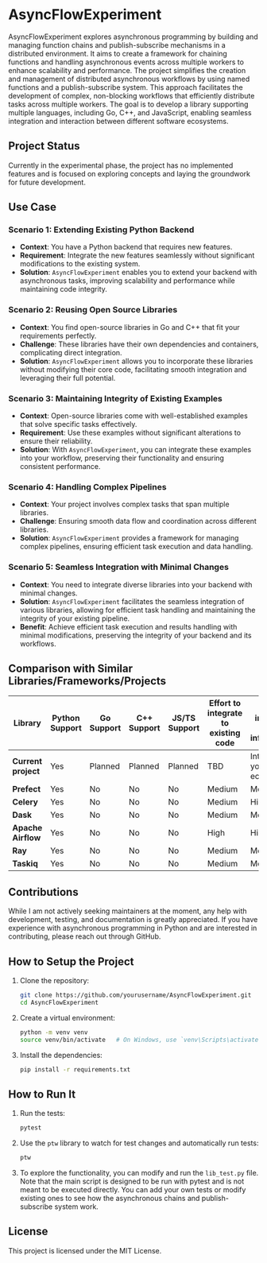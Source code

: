 # AsyncFlowExperiment

AsyncFlowExperiment explores asynchronous programming by building and managing function chains and publish-subscribe mechanisms in a distributed environment. It aims to create a framework for chaining functions and handling asynchronous events across multiple workers to enhance scalability and performance. The project simplifies the creation and management of distributed asynchronous workflows by using named functions and a publish-subscribe system. This approach facilitates the development of complex, non-blocking workflows that efficiently distribute tasks across multiple workers. The goal is to develop a library supporting multiple languages, including Go, C++, and JavaScript, enabling seamless integration and interaction between different software ecosystems.

## Project Status

Currently in the experimental phase, the project has no implemented features and is focused on exploring concepts and laying the groundwork for future development.

## Use Case

### Scenario 1: Extending Existing Python Backend

- **Context**: You have a Python backend that requires new features.
- **Requirement**: Integrate the new features seamlessly without significant modifications to the existing system.
- **Solution**: `AsyncFlowExperiment` enables you to extend your backend with asynchronous tasks, improving scalability and performance while maintaining code integrity.

### Scenario 2: Reusing Open Source Libraries

- **Context**: You find open-source libraries in Go and C++ that fit your requirements perfectly.
- **Challenge**: These libraries have their own dependencies and containers, complicating direct integration.
- **Solution**: `AsyncFlowExperiment` allows you to incorporate these libraries without modifying their core code, facilitating smooth integration and leveraging their full potential.

### Scenario 3: Maintaining Integrity of Existing Examples

- **Context**: Open-source libraries come with well-established examples that solve specific tasks effectively.
- **Requirement**: Use these examples without significant alterations to ensure their reliability.
- **Solution**: With `AsyncFlowExperiment`, you can integrate these examples into your workflow, preserving their functionality and ensuring consistent performance.

### Scenario 4: Handling Complex Pipelines

- **Context**: Your project involves complex tasks that span multiple libraries.
- **Challenge**: Ensuring smooth data flow and coordination across different libraries.
- **Solution**: `AsyncFlowExperiment` provides a framework for managing complex pipelines, ensuring efficient task execution and data handling.

### Scenario 5: Seamless Integration with Minimal Changes

- **Context**: You need to integrate diverse libraries into your backend with minimal changes.
- **Solution**: `AsyncFlowExperiment` facilitates the seamless integration of various libraries, allowing for efficient task handling and maintaining the integrity of your existing pipeline.
- **Benefit**: Achieve efficient task execution and results handling with minimal modifications, preserving the integrity of your backend and its workflows.

## Comparison with Similar Libraries/Frameworks/Projects

| Library             | Python Support | Go Support | C++ Support | JS/TS Support | Effort to integrate to existing code | Effort to integrate to existing infrastructure | Async Code support | Focus on Flow Management |
| ------------------- | -------------- | ---------- | ----------- | ------------- | ------------------------------------ | ---------------------------------------------- | ------------------ | ------------------------ |
| **Current project** | Yes            | Planned    | Planned     | Planned       | TBD                                  | Integrates in your ecosystem                   | Yes                | Yes                      |
| **Prefect**         | Yes            | No         | No          | No            | Medium                               | Medium                                         | Yes                | Yes                      |
| **Celery**          | Yes            | No         | No          | No            | Medium                               | High                                           | Yes                | No                       |
| **Dask**            | Yes            | No         | No          | No            | Medium                               | Medium                                         | Yes                | No                       |
| **Apache Airflow**  | Yes            | No         | No          | No            | High                                 | High                                           | Limited            | Yes                      |
| **Ray**             | Yes            | No         | No          | No            | Medium                               | Medium                                         | Yes                | Yes                      |
| **Taskiq**          | Yes            | No         | No          | No            | Medium                               | Medium                                         | Yes                | No                       |

## Contributions

While I am not actively seeking maintainers at the moment, any help with development, testing, and documentation is greatly appreciated. If you have experience with asynchronous programming in Python and are interested in contributing, please reach out through GitHub.

## How to Setup the Project

1. Clone the repository:

   ```sh
   git clone https://github.com/yourusername/AsyncFlowExperiment.git
   cd AsyncFlowExperiment
   ```

2. Create a virtual environment:

   ```sh
   python -m venv venv
   source venv/bin/activate   # On Windows, use `venv\Scripts\activate`
   ```

3. Install the dependencies:
   ```sh
   pip install -r requirements.txt
   ```

## How to Run It

1. Run the tests:

   ```sh
   pytest
   ```

2. Use the `ptw` library to watch for test changes and automatically run tests:

   ```sh
   ptw
   ```

3. To explore the functionality, you can modify and run the `lib_test.py` file. Note that the main script is designed to be run with pytest and is not meant to be executed directly. You can add your own tests or modify existing ones to see how the asynchronous chains and publish-subscribe system work.

## License

This project is licensed under the MIT License.
